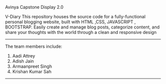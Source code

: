 Avinya Capstone Display 2.0

V-Diary
This repository houses the source code for a fully-functional personal blogging website, built with HTML ,CSS, JAVASCRIPT , BOOTSTRAP. Easily create and manage blog posts, categorize content, and share your thoughts with the world through a clean and responsive design

--------------------------------------------------------------------------------------------------------------------------------------------------------------------------------------------------
The team members include:
  1. Aadi Attrey
  2. Adish Jain
  3. Armaanpreet Singh
  4. Krishan Kumar Sah
--------------------------------------------------------------------------------------------------------------------------------------------------------------------------------------------------
